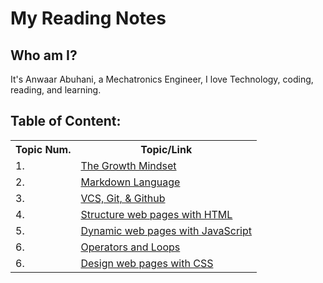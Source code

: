 # My Reading Notes

## Who am I?
It's Anwaar Abuhani, a Mechatronics Engineer, I love Technology, coding, reading, and learning.

## Table of Content:
<table>
    <tr>
    <th>Topic Num.</th>
    <th>Topic/Link</th>
    </tr>
     <tr>
        <td>1.</td>
        <td><a href="https://ahanwaar.github.io/reading-notes/growth-mindset">The Growth Mindset</a></td>
    </tr>
    <tr>
        <td>2.</td>
        <td><a href="https://ahanwaar.github.io/reading-notes/read01">Markdown Language </a></td>
    </tr>
    <tr>
        <td>3.</td>
        <td><a href="https://ahanwaar.github.io/reading-notes/read02">VCS, Git, & Github</a></td>
    </tr>
    <tr>
        <td>4.</td>
        <td><a href="https://ahanwaar.github.io/reading-notes/read03">Structure web pages with HTML</a></td>
    </tr>
    <tr>
        <td>5.</td>
        <td><a href="https://ahanwaar.github.io/reading-notes/read04">Dynamic web pages with JavaScript</a></td>
    </tr>
     <tr>
        <td>6.</td>
        <td><a href="https://ahanwaar.github.io/reading-notes/read05"> Operators and Loops </a></td>
    </tr>
      <tr>
        <td>6.</td>
        <td><a href="https://ahanwaar.github.io/reading-notes/read06"> Design web pages with CSS </a></td>
    </tr>
</table>
